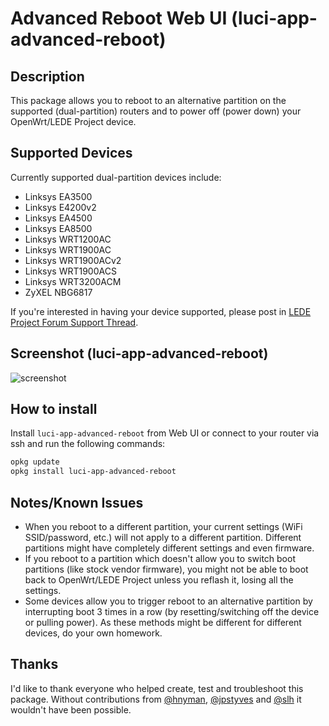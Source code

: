 # Advanced Reboot Web UI (luci-app-advanced-reboot)

## Description
This package allows you to reboot to an alternative partition on the supported (dual-partition) routers and to power off (power down) your OpenWrt/LEDE Project device.

## Supported Devices
Currently supported dual-partition devices include:
- Linksys EA3500
- Linksys E4200v2
- Linksys EA4500
- Linksys EA8500
- Linksys WRT1200AC
- Linksys WRT1900AC
- Linksys WRT1900ACv2
- Linksys WRT1900ACS
- Linksys WRT3200ACM
- ZyXEL NBG6817

If you're interested in having your device supported, please post in [LEDE Project Forum Support Thread](https://forum.lede-project.org/t/web-ui-to-reboot-to-another-partition-dual-partition-routers/3423).

## Screenshot (luci-app-advanced-reboot)
![screenshot](https://raw.githubusercontent.com/stangri/screenshots/master/luci-app-advanced-reboot/screenshot01.png "screenshot")

## How to install
Install ```luci-app-advanced-reboot``` from Web UI or connect to your router via ssh and run the following commands:
```sh
opkg update
opkg install luci-app-advanced-reboot
```

## Notes/Known Issues
- When you reboot to a different partition, your current settings (WiFi SSID/password, etc.) will not apply to a different partition. Different partitions might have completely different settings and even firmware.
- If you reboot to a partition which doesn't allow you to switch boot partitions (like stock vendor firmware), you might not be able to boot back to OpenWrt/LEDE Project unless you reflash it, losing all the settings.
- Some devices allow you to trigger reboot to an alternative partition by interrupting boot 3 times in a row (by resetting/switching off the device or pulling power). As these methods might be different for different devices, do your own homework.

## Thanks
I'd like to thank everyone who helped create, test and troubleshoot this package. Without contributions from [@hnyman](https://github.com/hnyman), [@jpstyves](https://github.com/jpstyves) and [@slh](https://github.com/pkgadd) it wouldn't have been possible.

